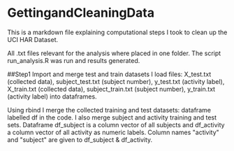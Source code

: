 # GettingandCleaningData
This is a markdown file explaining computational steps I took to clean up the UCI HAR Dataset.

All .txt files relevant for the analysis where placed in one folder. 
The script run_analysis.R was run and results generated.

##Step1 Import and merge test and train datasets 
I load files: X_test.txt (collected data), subject_test.txt (subject number), y_test.txt (activity label),
X_train.txt (collected data), subject_train.txt (subject number), y_train.txt (activity label)
into dataframes.

Using rbind I merge the collected training and test datasets: dataframe labelled df in the code. I also merge
subject and activity training and test sets. Dataframe df_subject is a column vector of all subjects and 
df_activity a column vector of all activity as numeric labels. Column names "activity" and "subject" are given to 
df_subject & df_activity.



